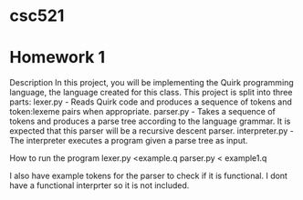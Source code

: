 # csc521
# Homework 1
Description
In this project, you will be implementing the Quirk programming language, the language created for this class. This project is split into three parts:
lexer.py - Reads Quirk code and produces a sequence of tokens and token:lexeme pairs when appropriate. 
parser.py - Takes a sequence of tokens and produces a parse tree according to the language grammar. It is expected that this parser will be a recursive descent parser.
interpreter.py - The interpreter executes a program given a parse tree as input.

How to run the program
lexer.py <example.q
parser.py < example1.q

I also have example tokens for the parser to check if it is functional.
I dont have a functional interprter so it is not included.
